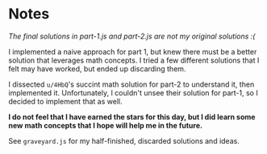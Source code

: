 # Notes

*The final solutions in part-1.js and part-2.js are not my original solutions :(*

I implemented a naive approach for part 1, but knew there must be a better solution that leverages math concepts. I tried a few different solutions that I felt may have worked, but ended up discarding them. 

I dissected `u/4HbQ`'s succint math solution for part-2 to understand it, then implemented it. Unfortunately, I couldn't unsee their solution for part-1, so I decided to implement that as well.

**I do not feel that I have earned the stars for this day, but I did learn some new math concepts that I hope will help me in the future.**

See `graveyard.js` for my half-finished, discarded solutions and ideas.

